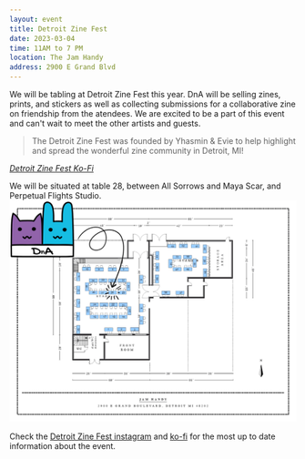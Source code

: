 ```yaml
---
layout: event
title: Detroit Zine Fest
date: 2023-03-04
time: 11AM to 7 PM
location: The Jam Handy
address: 2900 E Grand Blvd
---
```


We will be tabling at Detroit Zine Fest this year. DnA will be selling zines, prints, and stickers as well as collecting submissions for a collaborative zine on friendship from the atendees. We are excited to be a part of this event and can't wait to meet the other artists and guests.

> The Detroit Zine Fest was founded by Yhasmin & Evie to help highlight and spread the wonderful zine community in Detroit, MI!

*[Detroit Zine Fest Ko-Fi](https://ko-fi.com/detroitzinefest)*

<!--more-->

We will be situated at table 28, between All Sorrows and Maya Scar, and Perpetual Flights Studio.  
<a href="/assets/img/events/detroitzinefesttable.png" title="Venue Table Map"><img src="/assets/img/events/detroitzinefesttable.png" alt="A map showing the layout of the venue, with a large DnA logo pointing to table 28."></a>

Check the [Detroit Zine Fest instagram](https://www.instagram.com/detzinefest/) and [ko-fi](https://ko-fi.com/detroitzinefest) for the most up to date information about the event.
